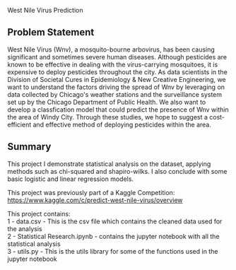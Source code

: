 West Nile Virus Prediction

## Problem Statement

West Nile Virus (Wnv), a mosquito-bourne arbovirus, has been causing significant and sometimes severe human diseases. Although pesticides are known to be effective in dealing with the virus-carrying mosquitoes, it is expensive to deploy pesticides throughout the city. As data scientists in the Division of Societal Cures in Epidemiology & New Creative Engineering, we want to understand the factors driving the spread of Wnv by leveraging on data collected by Chicago's weather stations and the surveillance system set up by the Chicago Department of Public Health. We also want to develop a classfication model that could predict the presence of Wnv within the area of Windy City. Through these studies, we hope to suggest a cost-efficient and effective method of deploying pesticides within the area.

## Summary

This project I demonstrate statistical analysis on the dataset, applying methods such as chi-squared and shapiro-wilks. I also conclude with some basic logistic and linear regression models. 

This project was previously part of a Kaggle Competition: https://www.kaggle.com/c/predict-west-nile-virus/overview

This project contains:
<br>
1 - data.csv - This is the csv file which contains the cleaned data used for the analysis
<br>
2 - Statistical Research.ipynb - contains the jupyter notebook with all the statistical analysis 
<br>
3 - utils.py - This is the utils library for some of the functions used in the jupyter notebook
